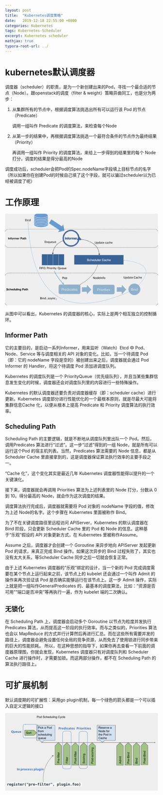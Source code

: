 ```yaml
---
layout: post
title:  "Kubernetes调度策略"
date:   2019-12-18 22:55:00 +0800
categories: Kubernetes
tags: Kubernetes-Scheduler
excerpt: Kubernetes scheduler
mathjax: true
typora-root-url: ../
---
```


# kubernetes默认调度器

调度器（scheduler）的职责，是为一个新创建出来的Pod，寻找一个最合适的节点（Node）。跟openstack的调度（filter & weight）策略异曲同工，也是分为两步：

1. 从集群所有的节点中，根据调度算法挑选出所有可以运行该 Pod 的节点（Predicate）

   调用一组叫作 Predicate 的调度算法，来检查每个Node

2. 从第一步的结果中，再根据调度算法挑选一个最符合条件的节点作为最终结果（Priority）

   再调用一组叫作 Priority 的调度算法，来给上一步得到的结果里的每个 Node 打分，调度的结果是得分最高的Node

调度成功后，scheduler会把Pod的Spec.nodeName字段填上目标节点的名字（所以如果你在创建Pod的时候自己填了这个字段，就可以骗过scheduler以为已经被调度了呢）

# 工作原理

![image-20191218214454042](/assets/images/image-20191218214454042.png)

从图中可以看出，Kubernetes 的调度器的核心，实际上是两个相互独立的控制循环。

## Informer Path

它的主要目的，是启动一系列Informer，用来监听（Watch）Etcd 中 Pod、Node、Service 等与调度相关的 API 对象的变化。比如，当一个待调度 Pod（即：它的 nodeName 字段是空的）被创建出来之后，调度器就会通过 Pod Informer 的 Handler，将这个待调度 Pod 添加进调度队列。

Kubernetes 的调度队列是一个 PriorityQueue（优先级队列），并且当某些集群信息发生变化的时候，调度器还会对调度队列里的内容进行一些特殊操作。

Kubernetes 的默认调度器还要负责对调度器缓存（即：scheduler cache）进行更新。Kubernetes 调度部分进行性能优化的一个最根本原则，就是尽最大可能将集群信息Cache 化，以便从根本上提高 Predicate 和 Priority 调度算法的执行效率。

## Scheduling Path

Scheduling Path 的主要逻辑，就是不断地从调度队列里出队一个 Pod。然后，调用Predicates 算法进行“过滤”。这一步“过滤”得到的一组 Node，就是所有可以运行这个Pod 的宿主机列表。当然，Predicates 算法需要的 Node 信息，都是从 Scheduler Cache 里直接拿到的，这是调度器保证算法执行效率的主要手段之一。

“Cache 化”，这个变化其实是最近几年 Kubernetes 调度器性能得以提升的一个关键演化。

接下来，调度器就会再调用 Priorities 算法为上述列表里的 Node 打分，分数从 0 到 10。得分最高的 Node，就会作为这次调度的结果。

调度算法执行完成后，调度器就需要将 Pod 对象的 nodeName 字段的值，修改为上述 Node的名字。这个步骤在 Kubernetes 里面被称作 Bind。

为了不在关键调度路径里远程访问 APIServer，Kubernetes 的默认调度器在 Bind 阶段，只会更新 Scheduler Cache 里的 Pod 和 Node 的信息。这种基于“乐观”假设的 API 对象更新方式，在 Kubernetes 里被称作Assume。

Assume 之后，调度器才会创建一个 Goroutine 来异步地向 APIServer 发起更新 Pod 的请求，来真正完成 Bind 操作。如果这次异步的 Bind 过程失败了，其实也没有太大关系，等Scheduler Cache 同步之后一切就会恢复正常。

由于上述 Kubernetes 调度器的“乐观”绑定的设计，当一个新的 Pod 完成调度需要在某个节点上运行起来之前，该节点上的 kubelet 还会通过一个叫作 Admit 的操作来再次验证该 Pod 是否确实能够运行在该节点上。这一步 Admit 操作，实际上就是把一组叫作GeneralPredicates 的、最基本的调度算法，比如：“资源是否可用”“端口是否冲突”等再执行一遍，作为 kubelet 端的二次确认。

## 无锁化

在 Scheduling Path 上，调度器会启动多个 Goroutine 以节点为粒度并发执行 Predicates 算法，从而提高这一阶段的执行效率。而与之类似的，Priorities 算法也会以 MapReduce 的方式并行计算然后再进行汇总。而在这些所有需要并发的路径上，调度器会避免设置任何全局的竞争资源，从而免去了使用锁进行同步带来的巨大的性能损耗。
所以，在这种思想的指导下，如果你再去查看一下前面的调度器原理图，你就会发现，Kubernetes 调度器只有对调度队列和 Scheduler Cache 进行操作时，才需要加锁。而这两部分操作，都不在 Scheduling Path 的算法执行路径上。

# 可扩展机制

默认调度期的可扩展性：采用go plugin机制，每一个绿色的箭头都是一个可以插入自定义逻辑的接口

![image-20191218221320395](/assets/images/image-20191218221320395.png)